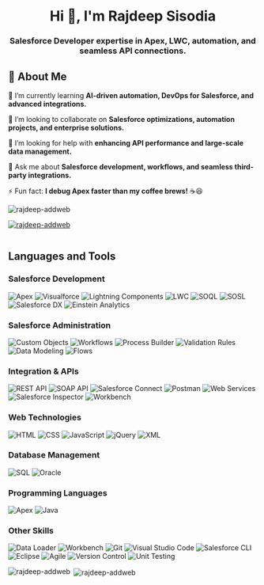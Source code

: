 <h1 align="center">Hi 👋, I'm Rajdeep Sisodia</h1>
<h3 align="center">Salesforce Developer expertise in Apex, LWC, automation, and seamless API connections.</h3>

## 🚀 About Me  
🌱 I’m currently learning **AI-driven automation, DevOps for Salesforce, and advanced integrations.**  

👯 I’m looking to collaborate on **Salesforce optimizations, automation projects, and enterprise solutions.**

🤝 I’m looking for help with **enhancing API performance and large-scale data management.**  

💬 Ask me about **Salesforce development, workflows, and seamless third-party integrations.**  

⚡ Fun fact: **I debug Apex faster than my coffee brews!** ☕😆  

<p align="left"> <img src="https://komarev.com/ghpvc/?username=rajdeep-addweb&label=Profile%20views&color=0e75b6&style=flat" alt="rajdeep-addweb" /> </p>

<p align="left"> <a href="https://github.com/ryo-ma/github-profile-trophy"><img src="https://github-profile-trophy.vercel.app/?username=rajdeep-addweb" alt="rajdeep-addweb" /></a> </p>

<p align="left"> <a href="https://twitter.com/" target="blank"><img src="https://img.shields.io/twitter/follow/?logo=twitter&style=for-the-badge" alt="" /></a> </p>

## Languages and Tools

### Salesforce Development  
![Apex](https://img.shields.io/badge/Apex-000000?style=for-the-badge&logo=salesforce&logoColor=white)  ![Visualforce](https://img.shields.io/badge/Visualforce-00A1E0?style=for-the-badge&logo=salesforce&logoColor=white)  ![Lightning Components](https://img.shields.io/badge/Lightning%20Components-0070D2?style=for-the-badge&logo=salesforce&logoColor=white)  ![LWC](https://img.shields.io/badge/LWC-00A1E0?style=for-the-badge&logo=salesforce&logoColor=white)  ![SOQL](https://img.shields.io/badge/SOQL-FF9900?style=for-the-badge&logo=database&logoColor=white)  ![SOSL](https://img.shields.io/badge/SOSL-FF9900?style=for-the-badge&logo=database&logoColor=white)  ![Salesforce DX](https://img.shields.io/badge/Salesforce%20DX-00A1E0?style=for-the-badge&logo=salesforce&logoColor=white)  ![Einstein Analytics](https://img.shields.io/badge/Einstein%20Analytics-005F9E?style=for-the-badge&logo=salesforce&logoColor=white)  

### Salesforce Administration  
![Custom Objects](https://img.shields.io/badge/Custom%20Objects-FF9900?style=for-the-badge&logo=database&logoColor=white)  ![Workflows](https://img.shields.io/badge/Workflows-0070D2?style=for-the-badge&logo=salesforce&logoColor=white)  ![Process Builder](https://img.shields.io/badge/Process%20Builder-00A1E0?style=for-the-badge&logo=salesforce&logoColor=white) ![Validation Rules](https://img.shields.io/badge/Validation%20Rules-FF5733?style=for-the-badge&logo=salesforce&logoColor=white) ![Data Modeling](https://img.shields.io/badge/Data%20Modeling-FF9900?style=for-the-badge&logo=database&logoColor=white)  ![Flows](https://img.shields.io/badge/Flows-00A1E0?style=for-the-badge&logo=salesforce&logoColor=white)  

### Integration & APIs  
![REST API](https://img.shields.io/badge/REST%20API-FF9900?style=for-the-badge&logo=api&logoColor=white)  ![SOAP API](https://img.shields.io/badge/SOAP%20API-0070D2?style=for-the-badge&logo=api&logoColor=white)  ![Salesforce Connect](https://img.shields.io/badge/Salesforce%20Connect-00A1E0?style=for-the-badge&logo=salesforce&logoColor=white)  ![Postman](https://img.shields.io/badge/Postman-FF6C37?style=for-the-badge&logo=postman&logoColor=white)  ![Web Services](https://img.shields.io/badge/Web%20Services-0070D2?style=for-the-badge&logo=xml&logoColor=white)  ![Salesforce Inspector](https://img.shields.io/badge/Salesforce%20Inspector-00A1E0?style=for-the-badge&logo=salesforce&logoColor=white)  ![Workbench](https://img.shields.io/badge/Workbench-FF9900?style=for-the-badge&logo=tools&logoColor=white)  

### Web Technologies  
![HTML](https://img.shields.io/badge/HTML-FF5722?style=for-the-badge&logo=html5&logoColor=white)  ![CSS](https://img.shields.io/badge/CSS-1572B6?style=for-the-badge&logo=css3&logoColor=white)  ![JavaScript](https://img.shields.io/badge/JavaScript-F7DF1E?style=for-the-badge&logo=javascript&logoColor=black)  ![jQuery](https://img.shields.io/badge/jQuery-0769AD?style=for-the-badge&logo=jquery&logoColor=white)  ![XML](https://img.shields.io/badge/XML-FF5733?style=for-the-badge&logo=xml&logoColor=white)  

### Database Management  
![SQL](https://img.shields.io/badge/SQL-4479A1?style=for-the-badge&logo=sqlite&logoColor=white)  ![Oracle](https://img.shields.io/badge/Oracle-F80000?style=for-the-badge&logo=oracle&logoColor=white)  

### Programming Languages  
![Apex](https://img.shields.io/badge/Apex-000000?style=for-the-badge&logo=salesforce&logoColor=white)  ![Java](https://img.shields.io/badge/Java-007396?style=for-the-badge&logo=java&logoColor=white)  

### Other Skills  
![Data Loader](https://img.shields.io/badge/Data%20Loader-FF9900?style=for-the-badge&logo=database&logoColor=white)  ![Workbench](https://img.shields.io/badge/Workbench-0070D2?style=for-the-badge&logo=tools&logoColor=white)  ![Git](https://img.shields.io/badge/Git-F05032?style=for-the-badge&logo=git&logoColor=white)  ![Visual Studio Code](https://img.shields.io/badge/VS%20Code-007ACC?style=for-the-badge&logo=visual-studio-code&logoColor=white)  ![Salesforce CLI](https://img.shields.io/badge/Salesforce%20CLI-00A1E0?style=for-the-badge&logo=salesforce&logoColor=white)  ![Eclipse](https://img.shields.io/badge/Eclipse-2C2255?style=for-the-badge&logo=eclipse&logoColor=white)  ![Agile](https://img.shields.io/badge/Agile-0070D2?style=for-the-badge&logo=agile&logoColor=white) ![Version Control](https://img.shields.io/badge/Version%20Control-F05032?style=for-the-badge&logo=git&logoColor=white) ![Unit Testing](https://img.shields.io/badge/Unit%20Testing-00A1E0?style=for-the-badge&logo=test&logoColor=white)  


<p><img align="left" src="https://github-readme-stats.vercel.app/api/top-langs?username=rajdeep-addweb&show_icons=true&locale=en&layout=compact" alt="rajdeep-addweb" /></p>

<p>&nbsp;<img align="center" src="https://github-readme-stats.vercel.app/api?username=rajdeep-addweb&show_icons=true&locale=en" alt="rajdeep-addweb" /></p>
